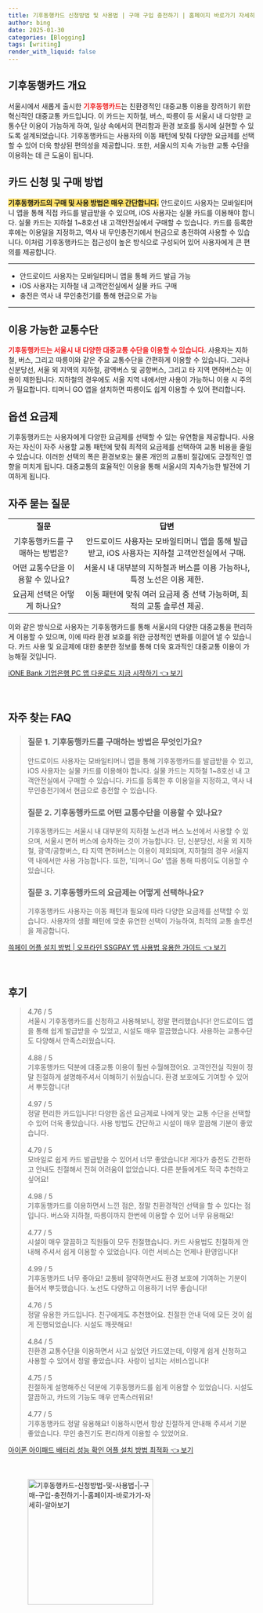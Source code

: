 ```yaml
---
title: 기후동행카드 신청방법 및 사용법 | 구매 구입 충전하기 | 홈페이지 바로가기 자세히 알아보기
author: bing
date: 2025-01-30
categories: [Blogging]
tags: [writing]
render_with_liquid: false
---
```



<h2 id='기후동행카드개요'>기후동행카드 개요</h2>

<p>서울시에서 새롭게 출시한 <b><span style="color: #ee2323;">기후동행카드</span></b>는 친환경적인 대중교통 이용을 장려하기 위한 혁신적인 대중교통 카드입니다. 이 카드는 지하철, 버스, 따릉이 등 서울시 내 다양한 교통수단 이용이 가능하게 하여, 일상 속에서의 편리함과 환경 보호를 동시에 실현할 수 있도록 설계되었습니다. 기후동행카드는 사용자의 이동 패턴에 맞춰 다양한 요금제를 선택할 수 있어 더욱 향상된 편의성을 제공합니다. 또한, 서울시의 지속 가능한 교통 수단을 이용하는 데 큰 도움이 됩니다.</p>

<h2 id='카드신청및구매방법'>카드 신청 및 구매 방법</h2>

<p><b><span style="background-color: #ffe066;">기후동행카드의 구매 및 사용 방법은 매우 간단합니다.</span></b> 안드로이드 사용자는 모바일티머니 앱을 통해 직접 카드를 발급받을 수 있으며, iOS 사용자는 실물 카드를 이용해야 합니다. 실물 카드는 지하철 1~8호선 내 고객안전실에서 구매할 수 있습니다. 카드를 등록한 후에는 이용일을 지정하고, 역사 내 무인충전기에서 현금으로 충전하여 사용할 수 있습니다. 이처럼 기후동행카드는 접근성이 높은 방식으로 구성되어 있어 사용자에게 큰 편의를 제공합니다.</p>

<hr />

<ul>
    <li>안드로이드 사용자는 모바일티머니 앱을 통해 카드 발급 가능</li>
    <li>iOS 사용자는 지하철 내 고객안전실에서 실물 카드 구매</li>
    <li>충전은 역사 내 무인충전기를 통해 현금으로 가능</li>
</ul>

<hr />

<h2 id='이용가능한교통수단'>이용 가능한 교통수단</h2>

<p><b><span style="color: #ee2323;">기후동행카드는 서울시 내 다양한 대중교통 수단을 이용할 수 있습니다.</span></b> 사용자는 지하철, 버스, 그리고 따릉이와 같은 주요 교통수단을 간편하게 이용할 수 있습니다. 그러나 신분당선, 서울 외 지역의 지하철, 광역버스 및 공항버스, 그리고 타 지역 면허버스는 이용이 제한됩니다. 지하철의 경우에도 서울 지역 내에서만 사용이 가능하니 이용 시 주의가 필요합니다. 티머니 GO 앱을 설치하면 따릉이도 쉽게 이용할 수 있어 편리합니다.</p>

<h2 id='옵션요금제'>옵션 요금제</h2>

<p>기후동행카드는 사용자에게 다양한 요금제를 선택할 수 있는 유연함을 제공합니다. 사용자는 자신이 자주 사용할 교통 패턴에 맞춰 최적의 요금제를 선택하여 교통 비용을 줄일 수 있습니다. 이러한 선택의 폭은 환경보호는 물론 개인의 교통비 절감에도 긍정적인 영향을 미치게 됩니다. 대중교통의 효율적인 이용을 통해 서울시의 지속가능한 발전에 기여하게 됩니다.</p>

<h2 id='자주묻는질문'>자주 묻는 질문</h2>

<table>
    <tr>
        <td style="text-align: center; height: 17px;"><b>질문</b></td>
        <td style="text-align: center; height: 17px;"><b>답변</b></td>
    </tr>
    <tr>
        <td style="text-align: center; height: 17px;">기후동행카드를 구매하는 방법은?</td>
        <td style="text-align: center; height: 17px;">안드로이드 사용자는 모바일티머니 앱을 통해 발급받고, iOS 사용자는 지하철 고객안전실에서 구매.</td>
    </tr>
    <tr>
        <td style="text-align: center; height: 17px;">어떤 교통수단을 이용할 수 있나요?</td>
        <td style="text-align: center; height: 17px;">서울시 내 대부분의 지하철과 버스를 이용 가능하나, 특정 노선은 이용 제한.</td>
    </tr>
    <tr>
        <td style="text-align: center; height: 17px;">요금제 선택은 어떻게 하나요?</td>
        <td style="text-align: center; height: 17px;">이동 패턴에 맞춰 여러 요금제 중 선택 가능하며, 최적의 교통 솔루션 제공.</td>
    </tr>
</table>

<p>이와 같은 방식으로 사용자는 기후동행카드를 통해 서울시의 다양한 대중교통을 편리하게 이용할 수 있으며, 이에 따라 환경 보호를 위한 긍정적인 변화를 이끌어 낼 수 있습니다. 카드 사용 및 요금제에 대한 충분한 정보를 통해 더욱 효과적인 대중교통 이용이 가능해질 것입니다.</p>


<p><a class="click-button" title="iONE Bank 기업은행 PC 앱 다운로드 지금 시작하기" href="https://somered.github.io/posts/iONE-Bank-%EA%B8%B0%EC%97%85%EC%9D%80%ED%96%89-PC-%EC%95%B1-%EB%8B%A4%EC%9A%B4%EB%A1%9C%EB%93%9C-%EC%A7%80%EA%B8%88-%EC%8B%9C%EC%9E%91%ED%95%98%EA%B8%B0/" rel="dofollow">iONE Bank 기업은행 PC 앱 다운로드 지금 시작하기 👈 보기</a></p><br>
<h2 id='자주_찾는_FAQ'>자주 찾는 FAQ</h2>
<div itemscope="" itemtype="https://schema.org/FAQPage"> 
<blockquote> 
<div itemscope="" itemprop="mainEntity" itemtype="https://schema.org/Question"> 
<h3 itemprop="name">질문 1. 기후동행카드를 구매하는 방법은 무엇인가요?</h3> 
<div itemscope="" itemprop="acceptedAnswer" itemtype="https://schema.org/Answer"> 
<span itemprop="text"> 
<p>안드로이드 사용자는 모바일티머니 앱을 통해 기후동행카드를 발급받을 수 있고, iOS 사용자는 실물 카드를 이용해야 합니다. 실물 카드는 지하철 1~8호선 내 고객안전실에서 구매할 수 있습니다. 카드를 등록한 후 이용일을 지정하고, 역사 내 무인충전기에서 현금으로 충전할 수 있습니다.</p> 
</span> 
</div> 
</div> 
<div itemscope="" itemprop="mainEntity" itemtype="https://schema.org/Question"> 
<h3 itemprop="name">질문 2. 기후동행카드로 어떤 교통수단을 이용할 수 있나요?</h3> 
<div itemscope="" itemprop="acceptedAnswer" itemtype="https://schema.org/Answer"> 
<span itemprop="text"> 
<p>기후동행카드는 서울시 내 대부분의 지하철 노선과 버스 노선에서 사용할 수 있으며, 서울시 면허 버스에 승차하는 것이 가능합니다. 단, 신분당선, 서울 외 지하철, 광역/공항버스, 타 지역 면허버스는 이용이 제외되며, 지하철의 경우 서울지역 내에서만 사용 가능합니다. 또한, '티머니 Go' 앱을 통해 따릉이도 이용할 수 있습니다.</p> 
</span> 
</div> 
</div> 
<div itemscope="" itemprop="mainEntity" itemtype="https://schema.org/Question"> 
<h3 itemprop="name">질문 3. 기후동행카드의 요금제는 어떻게 선택하나요?</h3> 
<div itemscope="" itemprop="acceptedAnswer" itemtype="https://schema.org/Answer"> 
<span itemprop="text"> 
<p>기후동행카드 사용자는 이동 패턴과 필요에 따라 다양한 요금제를 선택할 수 있습니다. 사용자의 생활 패턴에 맞춘 유연한 선택이 가능하여, 최적의 교통 솔루션을 제공합니다.</p> 
</span> 
</div> 
</div> 
</blockquote> 
</div>
<p><a class="click-button" title="쓱페이 어플 설치 방법 | 오프라인 SSGPAY 앱 사용법 유용한 가이드" href="https://somered.github.io/posts/%EC%93%B1%ED%8E%98%EC%9D%B4-%EC%96%B4%ED%94%8C-%EC%84%A4%EC%B9%98-%EB%B0%A9%EB%B2%95-%EC%98%A4%ED%94%84%EB%9D%BC%EC%9D%B8-SSGPAY-%EC%95%B1-%EC%82%AC%EC%9A%A9%EB%B2%95-%EC%9C%A0%EC%9A%A9%ED%95%9C-%EA%B0%80%EC%9D%B4%EB%93%9C/" rel="dofollow">쓱페이 어플 설치 방법 | 오프라인 SSGPAY 앱 사용법 유용한 가이드 👈 보기</a></p><br>
<h2 id='후기'>후기</h2>
<div itemscope itemtype="https://schema.org/Product">
  <blockquote>
  <div itemprop="review" itemscope itemtype="https://schema.org/Review">
      <div itemprop="reviewRating" itemscope itemtype="https://schema.org/Rating"> <span itemprop="ratingValue">4.76</span> / <span itemprop="bestRating">5</span> </div>
      <span itemprop="reviewBody">서울시 기후동행카드를 신청하고 사용해보니, 정말 편리했습니다! 안드로이드 앱을 통해 쉽게 발급받을 수 있었고, 시설도 매우 깔끔했습니다. 사용하는 교통수단도 다양해서 만족스러웠습니다.</span>
  </div>
  <br>
  <div itemprop="review" itemscope itemtype="https://schema.org/Review">
      <div itemprop="reviewRating" itemscope itemtype="https://schema.org/Rating"> <span itemprop="ratingValue">4.88</span> / <span itemprop="bestRating">5</span> </div>
      <span itemprop="reviewBody">기후동행카드 덕분에 대중교통 이용이 훨씬 수월해졌어요. 고객안전실 직원이 정말 친절하게 설명해주셔서 이해하기 쉬웠습니다. 환경 보호에도 기여할 수 있어서 뿌듯합니다!</span>
  </div>
  <br>
  <div itemprop="review" itemscope itemtype="https://schema.org/Review">
      <div itemprop="reviewRating" itemscope itemtype="https://schema.org/Rating"> <span itemprop="ratingValue">4.97</span> / <span itemprop="bestRating">5</span> </div>
      <span itemprop="reviewBody">정말 편리한 카드입니다! 다양한 옵션 요금제로 나에게 맞는 교통 수단을 선택할 수 있어 더욱 좋았습니다. 사용 방법도 간단하고 시설이 매우 깔끔해 기분이 좋았습니다.</span>
  </div>
  <br>
  <div itemprop="review" itemscope itemtype="https://schema.org/Review">
      <div itemprop="reviewRating" itemscope itemtype="https://schema.org/Rating"> <span itemprop="ratingValue">4.79</span> / <span itemprop="bestRating">5</span> </div>
      <span itemprop="reviewBody">모바일로 쉽게 카드 발급받을 수 있어서 너무 좋았습니다! 게다가 충전도 간편하고 안내도 친절해서 전혀 어려움이 없었습니다. 다른 분들에게도 적극 추천하고 싶어요!</span>
  </div>
  <br>
  <div itemprop="review" itemscope itemtype="https://schema.org/Review">
      <div itemprop="reviewRating" itemscope itemtype="https://schema.org/Rating"> <span itemprop="ratingValue">4.98</span> / <span itemprop="bestRating">5</span> </div>
      <span itemprop="reviewBody">기후동행카드를 이용하면서 느낀 점은, 정말 친환경적인 선택을 할 수 있다는 점입니다. 버스와 지하철, 따릉이까지 한번에 이용할 수 있어 너무 유용해요!</span>
  </div>
  <br>
  <div itemprop="review" itemscope itemtype="https://schema.org/Review">
      <div itemprop="reviewRating" itemscope itemtype="https://schema.org/Rating"> <span itemprop="ratingValue">4.77</span> / <span itemprop="bestRating">5</span> </div>
      <span itemprop="reviewBody">시설이 매우 깔끔하고 직원들이 모두 친절했습니다. 카드 사용법도 친절하게 안내해 주셔서 쉽게 이용할 수 있었습니다. 이런 서비스는 언제나 환영입니다!</span>
  </div>
  <br>
  <div itemprop="review" itemscope itemtype="https://schema.org/Review">
      <div itemprop="reviewRating" itemscope itemtype="https://schema.org/Rating"> <span itemprop="ratingValue">4.99</span> / <span itemprop="bestRating">5</span> </div>
      <span itemprop="reviewBody">기후동행카드 너무 좋아요! 교통비 절약하면서도 환경 보호에 기여하는 기분이 들어서 뿌듯했습니다. 노선도 다양하고 이용하기 너무 좋습니다!</span>
  </div>
  <br>
  <div itemprop="review" itemscope itemtype="https://schema.org/Review">
      <div itemprop="reviewRating" itemscope itemtype="https://schema.org/Rating"> <span itemprop="ratingValue">4.76</span> / <span itemprop="bestRating">5</span> </div>
      <span itemprop="reviewBody">정말 유용한 카드입니다. 친구에게도 추천했어요. 친절한 안내 덕에 모든 것이 쉽게 진행되었습니다. 시설도 깨끗해요!</span>
  </div>
  <br>
  <div itemprop="review" itemscope itemtype="https://schema.org/Review">
      <div itemprop="reviewRating" itemscope itemtype="https://schema.org/Rating"> <span itemprop="ratingValue">4.84</span> / <span itemprop="bestRating">5</span> </div>
      <span itemprop="reviewBody">친환경 교통수단을 이용하면서 사고 싶었던 카드였는데, 이렇게 쉽게 신청하고 사용할 수 있어서 정말 좋았습니다. 사랑이 넘치는 서비스입니다!</span>
  </div>
  <br>
  <div itemprop="review" itemscope itemtype="https://schema.org/Review">
      <div itemprop="reviewRating" itemscope itemtype="https://schema.org/Rating"> <span itemprop="ratingValue">4.75</span> / <span itemprop="bestRating">5</span> </div>
      <span itemprop="reviewBody">친절하게 설명해주신 덕분에 기후동행카드를 쉽게 이용할 수 있었습니다. 시설도 깔끔하고, 카드의 기능도 매우 만족스러워요!</span>
  </div>
  <br>
  <div itemprop="review" itemscope itemtype="https://schema.org/Review">
      <div itemprop="reviewRating" itemscope itemtype="https://schema.org/Rating"> <span itemprop="ratingValue">4.77</span> / <span itemprop="bestRating">5</span> </div>
      <span itemprop="reviewBody">기후동행카드 정말 유용해요! 이용하시면서 항상 친절하게 안내해 주셔서 기분 좋았습니다. 무인 충전기도 편리하게 이용할 수 있었어요.</span>
  </div>
  </blockquote>
</div>
<p><a class="click-button" title="아이폰 아이패드 배터리 성능 확인 어플 설치 방법 최적화" href="https://somered.github.io/posts/%EC%95%84%EC%9D%B4%ED%8F%B0-%EC%95%84%EC%9D%B4%ED%8C%A8%EB%93%9C-%EB%B0%B0%ED%84%B0%EB%A6%AC-%EC%84%B1%EB%8A%A5-%ED%99%95%EC%9D%B8-%EC%96%B4%ED%94%8C-%EC%84%A4%EC%B9%98-%EB%B0%A9%EB%B2%95-%EC%B5%9C%EC%A0%81%ED%99%94/" rel="dofollow">아이폰 아이패드 배터리 성능 확인 어플 설치 방법 최적화 👈 보기</a></p><br>
<figure class="image"><img src="https://somered.github.io/assets/img/thumbnail/기후동행카드-신청방법-및-사용법-|-구매-구입-충전하기-|-홈페이지-바로가기-자세히-알아보기.webp" alt="기후동행카드-신청방법-및-사용법-|-구매-구입-충전하기-|-홈페이지-바로가기-자세히-알아보기" width="256" height="256"></figure>